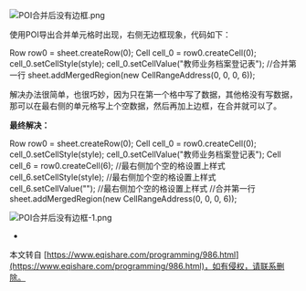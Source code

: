 ![POI合并后没有边框.png](https://www.eqishare.com/zb_users/upload/2022/08/202208291661757127802739.png)

使用POI导出合并单元格时出现，右侧无边框现象，代码如下：

Row row0 = sheet.createRow(0); Cell cell\_0 = row0.createCell(0); cell\_0.setCellStyle(style); cell\_0.setCellValue("教师业务档案登记表"); //合并第一行 sheet.addMergedRegion(new CellRangeAddress(0, 0, 0, 6));

解决办法很简单，也很巧妙，因为只在第一个格中写了数据，其他格没有写数据，那可以在最右侧的单元格写上个空数据，然后再加上边框，在合并就可以了。

**最终解决：**

Row row0 = sheet.createRow(0); Cell cell\_0 = row0.createCell(0); cell\_0.setCellStyle(style); cell\_0.setCellValue("教师业务档案登记表"); Cell cell\_6 = row0.createCell(6); //最右侧加个空的格设置上样式 cell\_6.setCellStyle(style); //最右侧加个空的格设置上样式 cell\_6.setCellValue(""); //最右侧加个空的格设置上样式 //合并第一行 sheet.addMergedRegion(new CellRangeAddress(0, 0, 0, 6));

![POI合并后没有边框-1.png](https://www.eqishare.com/zb_users/upload/2022/08/202208291661757453527333.png)

-

本文转自 [https://www.eqishare.com/programming/986.html](https://www.eqishare.com/programming/986.html)，如有侵权，请联系删除。